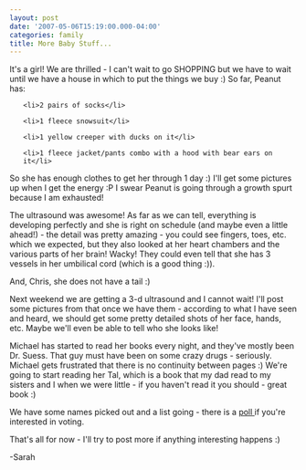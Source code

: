 ```yaml
---
layout: post
date: '2007-05-06T15:19:00.000-04:00'
categories: family
title: More Baby Stuff...
---
```


It's a girl!  We are thrilled - I can't wait to go SHOPPING but we have to wait until we have a house in which to put the things we buy :)  So far, Peanut has:

<ul>

	<li>2 pairs of socks</li>

	<li>1 fleece snowsuit</li>

	<li>1 yellow creeper with ducks on it</li>

	<li>1 fleece jacket/pants combo with a hood with bear ears on it</li>

</ul>

So she has enough clothes to get her through 1 day :)  I'll get some pictures up when I get the energy :P  I swear Peanut is going through a growth spurt because I am exhausted!

The ultrasound was awesome!  As far as we can tell, everything is developing perfectly and she is right on schedule (and maybe even a little ahead!) - the detail was pretty amazing - you could see fingers, toes, etc. which we expected, but they also looked at her heart chambers and the various parts of her brain!  Wacky!  They could even tell that she has 3 vessels in her umbilical cord (which is a good thing :)).

And, Chris, she does not have a tail :)

Next weekend we are getting a 3-d ultrasound and I cannot wait!  I'll post some pictures from that once we have them - according to what I have seen and heard, we should get some pretty detailed shots of her face, hands, etc.  Maybe we'll even be able to tell who she looks like!

Michael has started to read her books every night, and they've mostly been Dr. Suess.  That guy must have been on some crazy drugs - seriously.  Michael gets frustrated that there is no continuity between pages :)  We're going to start reading her Tal, which is a book that my dad read to my sisters and I when we were little - if you haven't read it you should - great book :)

We have some names picked out and a list going - there is a [poll ](http://boards.babycenter.com/n/pfx/forum.aspx?tsn=1&amp;nav=messages&amp;webtag=bcus1180&amp;tid=9329)if you're interested in voting.

That's all for now - I'll try to post more if anything interesting happens :)

-Sarah